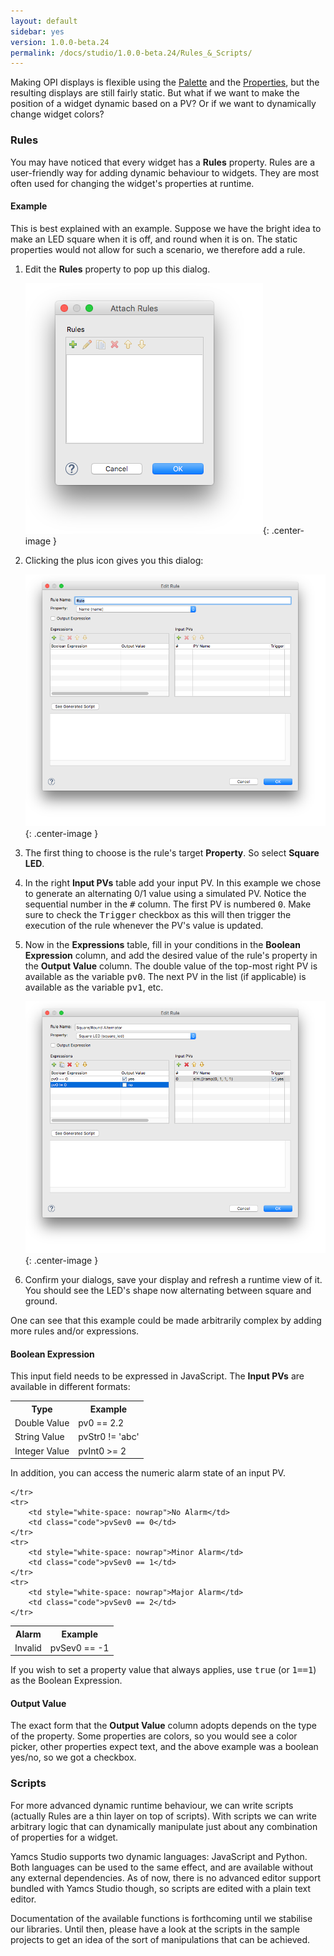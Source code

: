 ```yaml
---
layout: default
sidebar: yes
version: 1.0.0-beta.24
permalink: /docs/studio/1.0.0-beta.24/Rules_&_Scripts/
---
```


Making OPI displays is flexible using the [Palette](/docs/studio/Palette/) and the [Properties](/docs/studio/Properties/), but the resulting displays are still fairly static. But what if we want to make the position of a widget dynamic based on a PV? Or if we want to dynamically change widget colors?

### Rules
You may have noticed that every widget has a **Rules** property. Rules are a user-friendly way for adding dynamic behaviour to widgets. They are most often used for changing the widget's properties at runtime.

#### Example
This is best explained with an example. Suppose we have the bright idea to make an LED square when it is off, and round when it is on. The static properties would not allow for such a scenario, we therefore add a rule.

1. Edit the **Rules** property to pop up this dialog. 

    ![Attach a Rule](/assets/studio/attach-rules.png){: .center-image }

1. Clicking the plus icon gives you this dialog:

    ![Edit Rule](/assets/studio/edit-rule.png){: .center-image }

1. The first thing to choose is the rule's target **Property**. So select **Square LED**.

1. In the right **Input PVs** table add your input PV. In this example we chose to generate an alternating 0/1 value using a simulated PV. Notice the sequential number in the <tt>#</tt> column. The first PV is numbered <tt>0</tt>. Make sure to check the <tt>Trigger</tt> checkbox as this will then trigger the execution of the rule whenever the PV's value is updated.

1. Now in the **Expressions** table, fill in your conditions in the **Boolean Expression** column, and add the desired value of the rule's property in the **Output Value** column. The double value of the top-most right PV is available as the variable <tt>pv0</tt>. The next PV in the list (if applicable) is available as the variable <tt>pv1</tt>, etc.

    ![Example Rule](/assets/studio/rule-example.png){: .center-image }

1. Confirm your dialogs, save your display and refresh a runtime view of it. You should see the LED's shape now alternating between square and ground.

One can see that this example could be made arbitrarily complex by adding more rules and/or expressions.

#### Boolean Expression
This input field needs to be expressed in JavaScript. The **Input PVs** are available in different formats:

<table class="inline">
    <tr>
        <th width="1">Type</th>
        <th>Example</th>
    </tr>
    <tr>
        <td style="white-space: nowrap;">Double Value</td>
        <td class="code">pv0 == 2.2</td>
    </tr>
    <tr>
        <td style="white-space: nowrap;">String Value</td>
        <td class="code">pvStr0 != 'abc'</td>
    </tr>
    <tr>
        <td style="white-space: nowrap;">Integer Value</td>
        <td class="code">pvInt0 &gt;= 2</td>
    </tr>
</table> 

In addition, you can access the numeric alarm state of an input PV.

<table class="inline">
    <tr>
        <th width="1">Alarm</th>
        <th>Example</th>
    </tr>
    <tr>
        <td>Invalid</td>
        <td class="code">pvSev0 == -1</td>
        
    </tr>
    <tr>
        <td style="white-space: nowrap">No Alarm</td>
        <td class="code">pvSev0 == 0</td>
    </tr>
    <tr>
        <td style="white-space: nowrap">Minor Alarm</td>
        <td class="code">pvSev0 == 1</td>
    </tr>
    <tr>
        <td style="white-space: nowrap">Major Alarm</td>
        <td class="code">pvSev0 == 2</td>
    </tr>
</table>

<div class="hint">
    If you wish to set a property value that always applies, use <tt>true</tt> (or <tt>1==1</tt>) as the Boolean Expression.
</div>

#### Output Value
The exact form that the **Output Value** column adopts depends on the type of the property. Some properties are colors, so you would see a color picker, other properties expect text, and the above example was a boolean yes/no, so we got a checkbox.


### Scripts
For more advanced dynamic runtime behaviour, we can write scripts (actually Rules are a thin layer on top of scripts). With scripts we can write arbitrary logic that can dynamically manipulate just about any combination of properties for a widget.

Yamcs Studio supports two dynamic languages: JavaScript and Python. Both languages can be used to the same effect, and are available without any external dependencies. As of now, there is no advanced editor support bundled with Yamcs Studio though, so scripts are edited with a plain text editor.

Documentation of the available functions is forthcoming until we stabilise our libraries. Until then, please have a look at the scripts in the sample projects to get an idea of the sort of manipulations that can be achieved.
